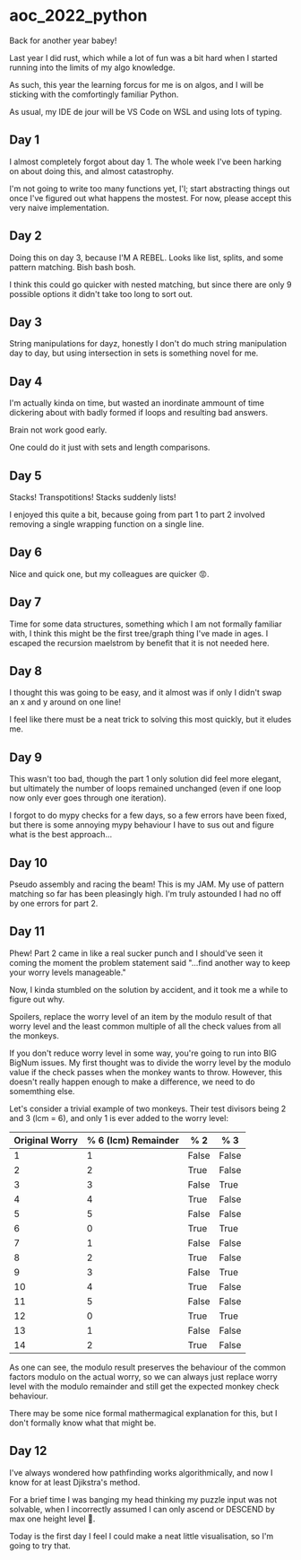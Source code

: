 # aoc_2022_python
Back for another year babey!

Last year I did rust, which while a lot of fun was a bit hard when I started running into the limits of my algo knowledge.

As such, this year the learning forcus for me is on  algos, and I will be sticking with the comfortingly familiar Python.

As usual, my IDE de jour will be VS Code on WSL and using lots of typing.

## Day 1
I almost completely forgot about day 1. The whole week I've been harking on about doing this, and almost catastrophy.

I'm not going to write too many functions yet, I'l; start abstracting things out once I've figured out what happens the mostest. For now, please accept this very naive implementation.

## Day 2
Doing this on day 3, because I'M A REBEL. Looks like list, splits, and some pattern matching. Bish bash bosh.

I think this could go quicker with nested matching, but since there are only 9 possible options it didn't take too long to sort out.

## Day 3
String manipulations for dayz, honestly I don't do much string manipulation day to day, but using intersection in sets is something novel for me.

## Day 4
I'm actually kinda on time, but wasted an inordinate ammount of time dickering about with badly formed if loops and resulting bad answers.

Brain not work good early.

One could do it just with sets and length comparisons.

## Day 5
Stacks! Transpotitions! Stacks suddenly lists!

I enjoyed this quite a bit, because going from part 1 to part 2 involved removing a single wrapping function on a single line.

## Day 6
Nice and quick one, but my colleagues are quicker 😡.

## Day 7
Time for some data structures, something which I am not formally familiar with, I think this might be the first tree/graph thing I've made in ages. I escaped the recursion maelstrom by benefit that it is not needed here.

## Day 8
I thought this was going to be easy, and it almost was if only I didn't swap an x and y around on one line!

I feel like there must be a neat trick to solving this most quickly, but it eludes me.

## Day 9
This wasn't too bad, though the part 1 only solution did feel more elegant, but ultimately the number of loops remained unchanged (even if one loop now only ever goes through one iteration).

I forgot to do mypy checks for a few days, so a few errors have been fixed, but there is some annoying mypy behaviour I have to sus out and figure what is the best approach...

## Day 10
Pseudo assembly and racing the beam! This is my JAM. My use of pattern matching so far has been pleasingly high. I'm truly astounded I had no off by one errors for part 2.

## Day 11
Phew! Part 2 came in like a real sucker punch and I should've seen it coming the moment the problem statement said "...find another way to keep your worry levels manageable."

Now, I kinda stumbled on the solution by accident, and it took me a while to figure out why. 

Spoilers, replace the worry level of an item by the modulo result of that worry level and the least common multiple of all the check values from all the monkeys.

If you don't reduce worry level in some way, you're going to run into BIG BigNum issues. My first thought was to divide the worry level by the modulo value if the check passes when the monkey wants to throw. However, this doesn't really happen enough to make a difference, we need to do somemthing else.

Let's consider a trivial example of two monkeys. Their test divisors being 2 and 3 (lcm = 6), and only 1 is ever added to the worry level:

| Original Worry | % 6 (lcm) Remainder | % 2   | % 3   |
|----------------|---------------------|-------|-------|
| 1              | 1                   | False | False |
| 2              | 2                   | True  | False |
| 3              | 3                   | False | True  |
| 4              | 4                   | True  | False |
| 5              | 5                   | False | False |
| 6              | 0                   | True  | True  |
| 7              | 1                   | False | False |
| 8              | 2                   | True  | False |
| 9              | 3                   | False | True  |
| 10             | 4                   | True  | False |
| 11             | 5                   | False | False |
| 12             | 0                   | True  | True  |
| 13             | 1                   | False | False |
| 14             | 2                   | True  | False |

As one can see, the modulo result preserves the behaviour of the common factors modulo on the actual worry, so we can always just replace worry level with the modulo remainder and still get the expected monkey check behaviour.

There may be some nice formal mathermagical explanation for this, but I don't formally know what that might be.

## Day 12
I've always wondered how pathfinding works algorithmically, and now I know for at least Djikstra's method.

For a brief time I was banging my head thinking my puzzle input was not solvable, when I incorrectly assumed I can only ascend or DESCEND by max one height level 🤦.

Today is the first day I feel I could make a neat little visualisation, so I'm going to try that.